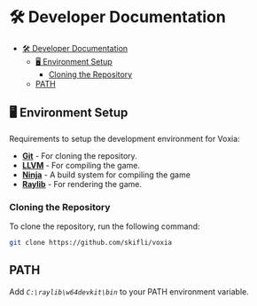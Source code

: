 # 🛠️ Developer Documentation

- [🛠️ Developer Documentation](#️-developer-documentation)
  - [🖥️ Environment Setup](#️-environment-setup)
    - [Cloning the Repository](#cloning-the-repository)
  - [PATH](#path)

## 🖥️ Environment Setup

Requirements to setup the development environment for Voxia:

- [**Git**](https://git-scm.com/downloads) - For cloning the repository.
- [**LLVM**](https://llvm.org/) - For compiling the game.
- [**Ninja**](https://ninja-build.org/) - A build system for compiling the game
- [**Raylib**](https://www.raylib.com/) - For rendering the game.

### Cloning the Repository

To clone the repository, run the following command:

```bash
git clone https://github.com/skifli/voxia
```

## PATH

Add *`C:\raylib\w64devkit\bin`* to your PATH environment variable.